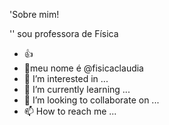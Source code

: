 'Sobre mim!

'' sou professora de Física
- 👍
- 👋meu nome é @fisicaclaudia
- 👀 I’m interested in ...
- 🌱 I’m currently learning ...
- 💞️ I’m looking to collaborate on ...
- 📫 How to reach me ...

<!---
fisicaclaudia/fisicaclaudia is a ✨ special ✨ repository because its `README.md` (this file) appears on your GitHub profile.
You can click the Preview link to take a look at your changes.
--->
